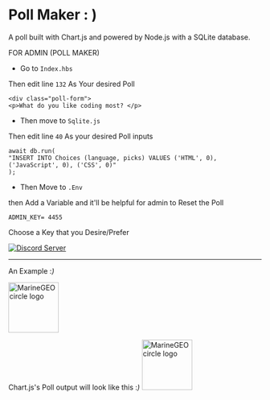 # Poll Maker  : )

A poll built with Chart.js and powered by Node.js with a SQLite database.






FOR ADMIN (POLL MAKER)

- Go to `Index.hbs`

Then edit line `132` As Your desired Poll


```
<div class="poll-form">
<p>What do you like coding most? </p>
```



- Then move to `Sqlite.js`

Then edit line `40` As your desired Poll inputs

```
await db.run(
"INSERT INTO Choices (language, picks) VALUES ('HTML', 0), ('JavaScript', 0), ('CSS', 0)"
);
```

- Then Move to `.Env`

then Add a Variable and it'll be helpful for admin to Reset the Poll

```ADMIN_KEY= 4455```

Choose a Key that you Desire/Prefer


 <a href="https://discord.gg/P9gGZaXWGR">
    <img src="https://discordapp.com/api/guilds/913750761924591666/widget.png?style=shield" alt="Discord Server">
  </a>

___________________________________________________________________________________________________________
An Example :*)*

<img src="https://cdn.glitch.global/d73c920b-6715-44f1-ae11-271f9d054109/95844557-989b-419f-8224-a5bf4203dbc7.image.png?v=1645265269302" alt="MarineGEO circle logo" style="height: 100px; width:100px;"/>




Chart.js's Poll output will look like this :*)*
<img src="https://cdn.glitch.global/d73c920b-6715-44f1-ae11-271f9d054109/3a1e0591-99d2-44e8-a9ae-9235a5ed6328.image.png?v=1645265569960" alt="MarineGEO circle logo" style="height: 100px; width:100px;"/>
